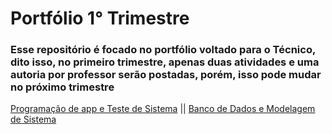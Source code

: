# Portfólio 1° Trimestre

### Esse repositório é focado no portfólio voltado para o Técnico, dito isso, no primeiro trimestre, apenas duas atividades e uma autoria por professor serão postadas, porém, isso pode mudar no próximo trimestre

[Programação de app e Teste de Sistema](https://github.com/ArthurOReis/Portfolio1Trimestre/tree/main/Jackson) ||  [Banco de Dados e Modelagem de Sistema](https://github.com/ArthurOReis/Portfolio1Trimestre/tree/main/Ana)
